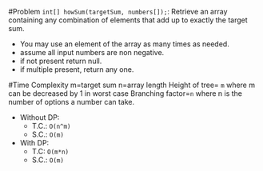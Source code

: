 #Problem
`int[] howSum(targetSum, numbers[]);`: Retrieve an array containing any combination of elements that add up to exactly the target sum.
- You may use an element of the array as many times as needed.
- assume all input numbers are non negative.
- if not present return null.
- if multiple present, return any one.

#Time Complexity
m=target sum
n=array length
Height of tree= `m` where m can be decreased by 1 in worst case
Branching factor=`n` where n is the number of options a number can take.
- Without DP:
  - T.C.: `O(n^m)`
  - S.C.: `O(m)`
- With DP:
  - T.C: `O(m*n)`
  - S.C.: `O(m)`